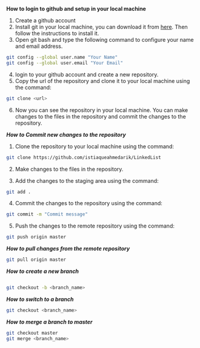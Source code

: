 **How to login to github and setup in your local machine**

1. Create a github account
2. Install git in your local machine, you can download it from [here](https://git-scm.com/downloads). Then follow the instructions to install it.
3. Open git bash and type the following command to configure your name and email address.

```bash
git config --global user.name "Your Name"
git config --global user.email "Your Email"
```

4. login to your github account and create a new repository.
5. Copy the url of the repository and clone it to your local machine using the command:

```bash
git clone <url>
```

6. Now you can see the repository in your local machine. You can make changes to the files in the repository and commit the changes to the repository.

**_How to Commit new changes to the repository_**

1. Clone the repository to your local machine using the command:

```bash
git clone https://github.com/istiaqueahmedarik/LinkedList
```

2. Make changes to the files in the repository.

3. Add the changes to the staging area using the command:

```bash
git add .
```

4. Commit the changes to the repository using the command:

```bash
git commit -m "Commit message"
```

5. Push the changes to the remote repository using the command:

```bash
git push origin master
```

**_How to pull changes from the remote repository_**

```bash
git pull origin master
```

**_How to create a new branch_**

```bash

git checkout -b <branch_name>

```

**_How to switch to a branch_**

```bash
git checkout <branch_name>
```

**_How to merge a branch to master_**

```bash
git checkout master
git merge <branch_name>
```
